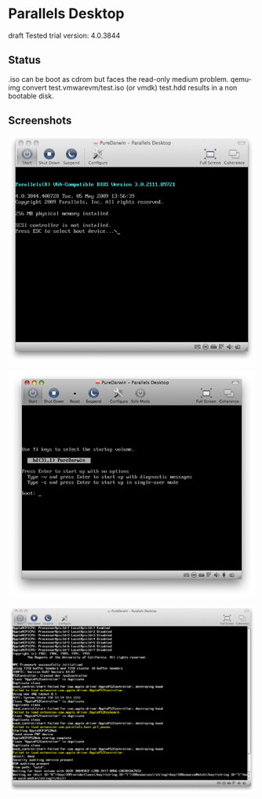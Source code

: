 Parallels Desktop
=================
draft
Tested trial version: 4.0.3844

Status
------
.iso can be boot as cdrom but faces the read-only medium problem.
qemu-img convert test.vmwarevm/test.iso (or vmdk) test.hdd results in a non bootable disk.

Screenshots
-----------

![](/img/developers/parallels-desktop/Parallels%20BIOS.png)

![](/img/developers/parallels-desktop/Parallels%20weird%20bootloader.png)

![](/img/developers/parallels-desktop/Parallels%20boot%20ro%20and%20color.png)


